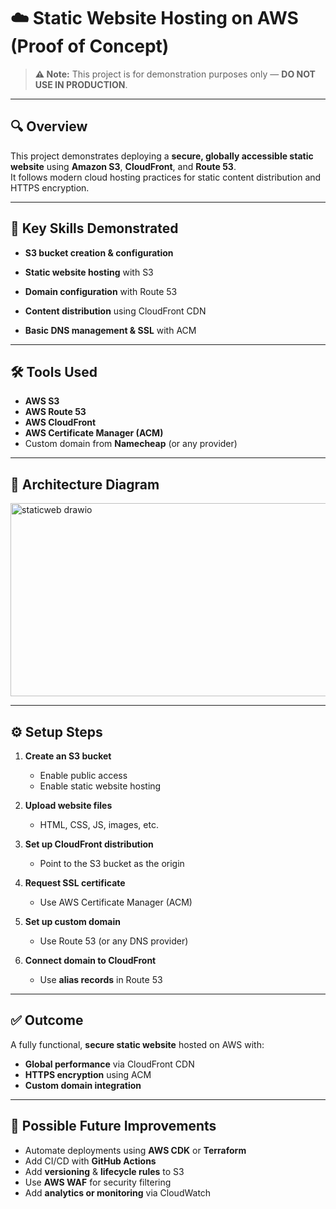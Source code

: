 # ☁️ Static Website Hosting on AWS (Proof of Concept)
> **⚠️ Note:** This project is for demonstration purposes only — **DO NOT USE IN PRODUCTION**.

---

## 🔍 Overview
This project demonstrates deploying a **secure, globally accessible static website** using **Amazon S3**, **CloudFront**, and **Route 53**.  
It follows modern cloud hosting practices for static content distribution and HTTPS encryption.

---

## 🧠 Key Skills Demonstrated
- **S3 bucket creation & configuration**

- **Static website hosting** with S3
- **Domain configuration** with Route 53
- **Content distribution** using CloudFront CDN
- **Basic DNS management & SSL** with ACM

---

## 🛠️ Tools Used
- **AWS S3**
- **AWS Route 53**
- **AWS CloudFront**
- **AWS Certificate Manager (ACM)**
- Custom domain from **Namecheap** (or any provider)

---

## 🧱 Architecture Diagram
<img width="811" height="309" alt="staticweb drawio" src="https://github.com/user-attachments/assets/5045351d-b721-43eb-b2ac-74996956287e" />

---

## ⚙️ Setup Steps
1. **Create an S3 bucket**  
   - Enable public access  
   - Enable static website hosting  

2. **Upload website files**  
   - HTML, CSS, JS, images, etc.

3. **Set up CloudFront distribution**  
   - Point to the S3 bucket as the origin

4. **Request SSL certificate**  
   - Use AWS Certificate Manager (ACM)

5. **Set up custom domain**  
   - Use Route 53 (or any DNS provider)

6. **Connect domain to CloudFront**  
   - Use **alias records** in Route 53

---

## ✅ Outcome
A fully functional, **secure static website** hosted on AWS with:
- **Global performance** via CloudFront CDN
- **HTTPS encryption** using ACM
- **Custom domain integration**

---

## 🔧 Possible Future Improvements
- Automate deployments using **AWS CDK** or **Terraform**
- Add CI/CD with **GitHub Actions**
- Add **versioning** & **lifecycle rules** to S3
- Use **AWS WAF** for security filtering
- Add **analytics or monitoring** via CloudWatch
